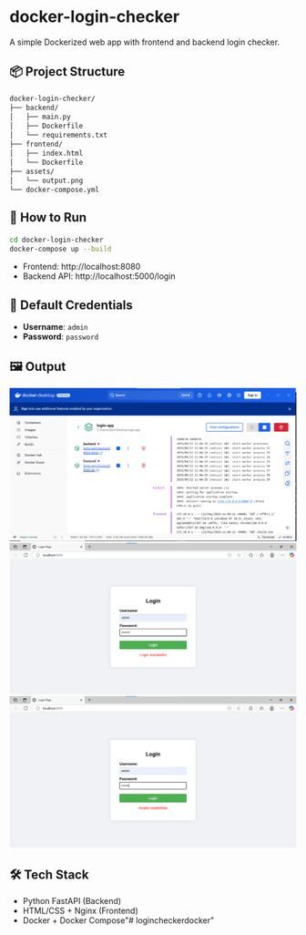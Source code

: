 # docker-login-checker

A simple Dockerized web app with frontend and backend login checker.

## 📦 Project Structure

```
docker-login-checker/
├── backend/
│   ├── main.py
│   ├── Dockerfile
│   └── requirements.txt
├── frontend/
│   ├── index.html
│   └── Dockerfile
├── assets/
│   └── output.png
└── docker-compose.yml
```

## 🚀 How to Run

```bash
cd docker-login-checker
docker-compose up --build
```

- Frontend: http://localhost:8080  
- Backend API: http://localhost:5000/login

## 🔐 Default Credentials

- **Username**: `admin`  
- **Password**: `password`

## 🖼️ Output

![Docker Containers](assets/docker-containers.png)
![Login Success](assets/login-success.png)
![Invalid Login](assets/invalid-login.png)

## 🛠 Tech Stack

- Python FastAPI (Backend)
- HTML/CSS + Nginx (Frontend)
- Docker + Docker Compose"# logincheckerdocker" 
